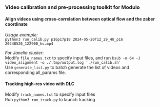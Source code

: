 ### Video calibration and pre-processing toolkit for Modulo

#### Align videos using cross-correlation between optical flow and the zaber coordinate
*Usage example:*   
`python3 run_calib.py p16p17p18 2024-05-20T12_29_48_p16 20240520_122900_hs.mp4`

*For Janelia cluster:*   
Modify `file_names.txt` to specify input files, and run `bsub -n 64 -J video_alignment -o ./.tmp/output.log './run_calib.sh'`   
Use `generate_list.py` to batch generate the list of videos and corresponding all_params file.

#### Tracking high-res video with DLC
Modify `track_names.txt` to specify input files   
Run `python3 run_track.py` to launch tracking
